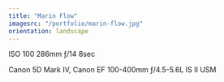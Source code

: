 ```yaml
---
title: "Marin Flow"
imagesrc: "/portfolio/marin-flow.jpg"
orientation: landscape
---
```


ISO 100 286mm ƒ/14 8sec

Canon 5D Mark IV, Canon EF 100-400mm ƒ/4.5-5.6L IS II USM
